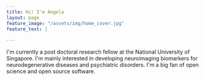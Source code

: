 ```yaml
---
title: Hi! I'm Angela
layout: page
feature_image: "/assets/img/home_cover.jpg"
feature_text: |
  
---
```

I'm currently a post doctoral research fellow at the National University of Singapore. I'm mainly interested in developing neuroimaging biomarkers for neurodegenerative diseases and psychiatric disorders. I'm a big fan of open science and open source software.
